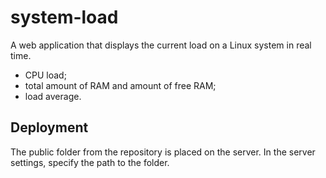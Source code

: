 # system-load

A web application that displays the current load on a Linux system in real time.
- CPU load;
- total amount of RAM and amount of free RAM;
- load average.

## Deployment
The public folder from the repository is placed on the server. In the server settings, specify the path to the folder.